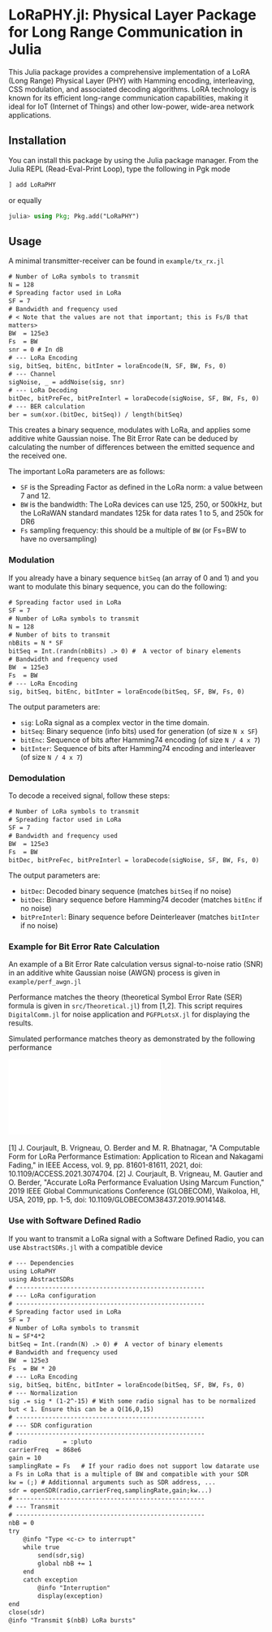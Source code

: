 # LoRaPHY.jl: Physical Layer Package for Long Range Communication in Julia

This Julia package provides a comprehensive implementation of a LoRA (Long Range) Physical Layer (PHY) with Hamming encoding, interleaving, CSS modulation, and associated decoding algorithms. LoRA technology is known for its efficient long-range communication capabilities, making it ideal for IoT (Internet of Things) and other low-power, wide-area network applications.

## Installation

You can install this package by using the Julia package manager. From the Julia REPL (Read-Eval-Print Loop), type the following in Pgk mode

```julia
] add LoRaPHY
```

or equally

```julia
julia> using Pkg; Pkg.add("LoRaPHY")
```

## Usage

A minimal transmitter-receiver can be found in `example/tx_rx.jl`

```
# Number of LoRa symbols to transmit 
N = 128 
# Spreading factor used in LoRa 
SF = 7 
# Bandwidth and frequency used 
# < Note that the values are not that important; this is Fs/B that matters>
BW  = 125e3
Fs  = BW 
snr = 0 # In dB
# --- LoRa Encoding 
sig, bitSeq, bitEnc, bitInter = loraEncode(N, SF, BW, Fs, 0)
# --- Channel 
sigNoise, _ = addNoise(sig, snr)
# --- LoRa Decoding 
bitDec, bitPreFec, bitPreInterl = loraDecode(sigNoise, SF, BW, Fs, 0)
# --- BER calculation 
ber = sum(xor.(bitDec, bitSeq)) / length(bitSeq)
```

This creates a binary sequence, modulates with LoRa, and applies some additive white Gaussian noise. The Bit Error Rate can be deduced by calculating the number of differences between the emitted sequence and the received one.

The important LoRa parameters are as follows:
- `SF` is the Spreading Factor as defined in the LoRa norm: a value between 7 and 12.
- `BW` is the bandwidth: The LoRa devices can use 125, 250, or 500kHz, but the LoRaWAN standard mandates 125k for data rates 1 to 5, and 250k for DR6
- `Fs` sampling frequency: this should be a multiple of `BW` (or Fs=BW to have no oversampling)

### Modulation

If you already have a binary sequence `bitSeq` (an array of 0 and 1) and you want to modulate this binary sequence, you can do the following:

```
# Spreading factor used in LoRa 
SF = 7 
# Number of LoRa symbols to transmit 
N = 128 
# Number of bits to transmit 
nbBits = N * SF 
bitSeq = Int.(randn(nbBits) .> 0) #  A vector of binary elements
# Bandwidth and frequency used 
BW  = 125e3
Fs  = BW
# --- LoRa Encoding 
sig, bitSeq, bitEnc, bitInter = loraEncode(bitSeq, SF, BW, Fs, 0)
```

The output parameters are:
- `sig`: LoRa signal as a complex vector in the time domain.
- `bitSeq`: Binary sequence (info bits) used for generation (of size `N x SF`)
- `bitEnc`: Sequence of bits after Hamming74 encoding (of size `N / 4 x 7`)
- `bitInter`: Sequence of bits after Hamming74 encoding and interleaver (of size `N / 4 x 7`)

### Demodulation

To decode a received signal, follow these steps:

```
# Number of LoRa symbols to transmit 
# Spreading factor used in LoRa 
SF = 7 
# Bandwidth and frequency used 
BW  = 125e3
Fs  = BW
bitDec, bitPreFec, bitPreInterl = loraDecode(sigNoise, SF, BW, Fs, 0)
```

The output parameters are:
- `bitDec`: Decoded binary sequence (matches `bitSeq` if no noise)
- `bitDec`: Binary sequence before Hamming74 decoder (matches `bitEnc` if no noise)
- `bitPreInterl`: Binary sequence before Deinterleaver (matches `bitInter` if no noise)

### Example for Bit Error Rate Calculation

An example of a Bit Error Rate calculation versus signal-to-noise ratio (SNR) in an additive white Gaussian noise (AWGN) process is given in `example/perf_awgn.jl`

Performance matches the theory (theoretical Symbol Error Rate (SER) formula is given in `src/Theoretical.jl`) from [1,2]. This script requires `DigitalComm.jl` for noise application and `PGFPLotsX.jl` for displaying the results.

Simulated performance matches theory as demonstrated by the following performance 

![](./examples/Lora_BER_SF.pdf)


[1] J. Courjault, B. Vrigneau, O. Berder and M. R. Bhatnagar, "A Computable Form for LoRa Performance Estimation: Application to Ricean and Nakagami Fading," in IEEE Access, vol. 9, pp. 81601-81611, 2021, doi: 10.1109/ACCESS.2021.3074704.
[2] J. Courjault, B. Vrigneau, M. Gautier and O. Berder, "Accurate LoRa Performance Evaluation Using Marcum Function," 2019 IEEE Global Communications Conference (GLOBECOM), Waikoloa, HI, USA, 2019, pp. 1-5, doi: 10.1109/GLOBECOM38437.2019.9014148.



### Use with Software Defined Radio 


If you want to transmit a LoRa signal with a Software Defined Radio, you can use `AbstractSDRs.jl` with a compatible device 

```
# --- Dependencies
using LoRaPHY 
using AbstractSDRs
# ----------------------------------------------------
# --- LoRa configuration   
# ---------------------------------------------------- 
# Spreading factor used in LoRa 
SF = 7 
# Number of LoRa symbols to transmit 
N = SF*4*2 
bitSeq = Int.(randn(N) .> 0) #  A vector of binary elements
# Bandwidth and frequency used 
BW  = 125e3
Fs  = BW * 20
# --- LoRa Encoding 
sig, bitSeq, bitEnc, bitInter = loraEncode(bitSeq, SF, BW, Fs, 0)
# --- Normalization 
sig .= sig * (1-2^-15) # With some radio signal has to be normalized but < 1. Ensure this can be a Q(16,0,15)
# ----------------------------------------------------
# --- SDR configuration   
# ---------------------------------------------------- 
radio          = :pluto 
carrierFreq  = 868e6 
gain = 10 
samplingRate = Fs   # If your radio does not support low datarate use a Fs in LoRa that is a multiple of BW and compatible with your SDR 
kw = (;) # Additionnal arguments such as SDR address, ...
sdr = openSDR(radio,carrierFreq,samplingRate,gain;kw...)   
# ----------------------------------------------------
# --- Transmit    
# ---------------------------------------------------- 
nbB = 0
try 
    @info "Type <c-c> to interrupt"
    while true 
        send(sdr,sig)
        global nbB += 1 
    end
    catch exception 
        @info "Interruption"
        display(exception)
end
close(sdr)
@info "Transmit $(nbB) LoRa bursts"
```
